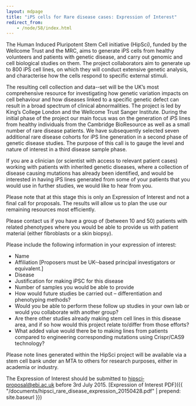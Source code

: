 ```yaml
---
layout: mdpage
title: "iPS cells for Rare disease cases: Expression of Interest"
redirect_from:
    - /node/58/index.html
---
```


The Human Induced Pluripotent Stem Cell initiative (HipSci), funded by the
Wellcome Trust and the MRC, aims to generate iPS cells from healthy volunteers
and patients with genetic disease, and carry out genomic and cell biological
studies on them. The project collaborators aim to generate up to 800 iPS cell
lines, on which they will conduct extensive genetic analysis, and characterise
how the cells respond to specific external stimuli.

The resulting cell collection and data-­‐set will be the UK’s most
comprehensive resource for investigating how genetic variation impacts on cell
behaviour and how diseases linked to a specific genetic defect can result in a
broad spectrum of clinical abnormalities. The project is led by King’s College
London and the Wellcome Trust Sanger Institute. During the initial phase of the
project our main focus was on the generation of iPS lines from healthy
individuals from the Cambridge BioResource as well as a small number of rare
disease patients. We have subsequently selected seven additional rare disease
cohorts for iPS line generation in a second phase of genetic disease studies.
The purpose of this call is to gauge the level and nature of interest in a
third disease sample phase.

If you are a clinician (or scientist with access to relevant patient cases)
working with patients with inherited genetic diseases, where a collection of
disease causing mutations has already been identified, and would be interested
in having iPS lines generated from some of your patients that you would use in
further studies, we would like to hear from you.

Please note that at this stage this is only an Expression of Interest and not a
final call for proposals. The results will allow us to plan the use our
remaining resources most efficiently.

Please contact us if you have a group of (between 10 and 50) patients with
related phenotypes where you would be able to provide us with patient material
(either fibroblasts or a skin biopsy).

Please include the following information in your expression of interest:

* Name
* Affiliation [Proposers must be UK-­‐based principal investigators or equivalent.]
* Disease
* Justification for making iPSC for this disease
* Number of samples you would be able to provide
* How would future studies be carried out – differentiation and phenotyping methods?
* Would you be able to perform these follow up studies in your own lab or would you collaborate with another group?
* Are there other studies already making stem cell lines in this disease area, and if so how would this project relate to/differ from those efforts?
* What added value would there be to making lines from patients compared to engineering corresponding mutations using Crispr/CAS9 technology?

Please note lines generated within the HipSci project will be available via a
stem cell bank under an MTA to others for research purposes, either in academia
or industry.

The Expression of Interest should be submitted to [hipsci‐proposal@ebi.ac.uk](mailto:hipsci-proposal@ebi.ac.uk)
before 3rd July 2015.
[Expression of Interest PDF]({{ "/documents/hipsci_rare_disease_expression_20150428.pdf" | prepend: site.baseurl }})

